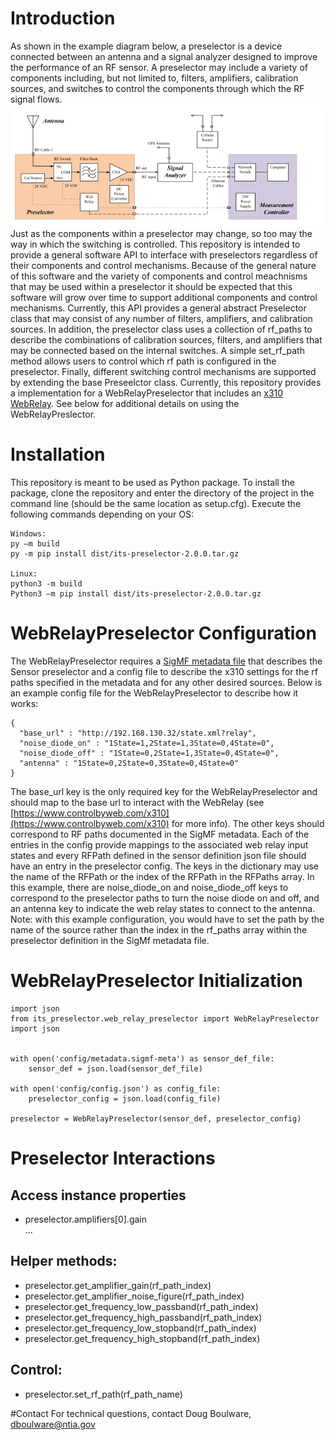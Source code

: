# Introduction
As shown in the example diagram below, a preselector is a device connected between an antenna and a signal analyzer designed to improve the performance of an RF sensor. 
A preselector may include a variety of components including, but not limited to, filters, amplifiers, 
calibration sources, and switches to control the components through which the RF signal flows.
![Preselector Diagram](/docs/img/preselector.png)
<br>
Just as the components within a preselector may change, so too may the way in which the switching is controlled.
This repository is intended to provide a general software API to interface with preselectors regardless of their components and control mechanisms. Because of the general nature of this software and the variety of components and control meachnisms that may be used within a preselector it should be expected that this software will grow over time to support additional components and control mechanisms.
Currently, this API provides a general abstract Preselector class that may consist of any number of filters, amplifiers, and calibration sources. 
In addition, the preselector class uses a collection of rf_paths to describe the combinations of calibration sources, filters, 
and amplifiers that may be connected based on the internal switches. A simple set_rf_path method allows users to control which rf path is configured in the preselector. 
Finally, different switching control mechanisms are supported by extending the base Preseelctor class. Currently, this repository provides a implementation for a WebRelayPreselector that includes an [x310 WebRelay](https://www.controlbyweb.com/x310/). See below for additional details on using the WebRelayPreslector.  

# Installation 
This repository is meant to be used as Python package. To install the package, clone the repository and enter the directory of the project in the command line (should be the same location as setup.cfg). Execute the following commands depending on your OS:
```
Windows:
py –m build 
py -m pip install dist/its-preselector-2.0.0.tar.gz 

Linux:
python3 -m build
Python3 –m pip install dist/its-preselector-2.0.0.tar.gz 

```
# WebRelayPreselector Configuration
The WebRelayPreselector requires a [SigMF metadata file](https://Github.com/NTIA/sigmf-ns-ntia) that describes the Sensor preselector and a config file to describe the x310 settings for the rf paths specified in the 
metadata and for any other desired sources. Below is an example config file for the WebRelayPreselector to describe how it works:
```
{
  "base_url" : "http://192.168.130.32/state.xml?relay",
  "noise_diode_on" : "1State=1,2State=1,3State=0,4State=0",
  "noise_diode_off" : "1State=0,2State=1,3State=0,4State=0",
  "antenna" : "1State=0,2State=0,3State=0,4State=0"
}
```

The base_url key is the only required key for the WebRelayPreselector and should map to the base url to interact with the WebRelay (see 
[https://www.controlbyweb.com/x310](https://www.controlbyweb.com/x310) for more info). The other keys should
correspond to RF paths documented in the SigMF metadata. Each of the entries in the 
config provide mappings to the associated web relay input states and every RFPath defined 
in the sensor definition json file should have an entry in the preselector config. The keys in the dictionary may use
the name of the RFPath or the index of the RFPath in the RFPaths array. 
In this example, there are noise_diode_on and noise_diode_off keys to correspond to the preselector paths to turn the noise diode on and off, and an antenna key to indicate the web relay states to connect to the antenna. 
Note: with this example configuration, you would have to set the path by the name of the source rather than the index in 
the rf_paths array within the preselector definition in the SigMf metadata file.

# WebRelayPreselector Initialization
```
import json
from its_preselector.web_relay_preselector import WebRelayPreselector
import json


with open('config/metadata.sigmf-meta') as sensor_def_file:
    sensor_def = json.load(sensor_def_file)

with open('config/config.json') as config_file:
    preselector_config = json.load(config_file)

preselector = WebRelayPreselector(sensor_def, preselector_config)
```

# Preselector Interactions

## Access instance properties
<ul>
<li>preselector.amplifiers[0].gain</li>
<ii>...</ii>
</ul>

## Helper methods:
<ul>
<li>preselector.get_amplifier_gain(rf_path_index)</li>
<li>preselector.get_amplifier_noise_figure(rf_path_index)</li>
<li>preselector.get_frequency_low_passband(rf_path_index)</li>
<li>preselector.get_frequency_high_passband(rf_path_index)</li>
<li>preselector.get_frequency_low_stopband(rf_path_index)</li>
<li>preselector.get_frequency_high_stopband(rf_path_index)</li>
</ul>

## Control:
 <ul>
<li>preselector.set_rf_path(rf_path_name)</li>
</ul>

#Contact 
For technical questions, contact Doug Boulware, dboulware@ntia.gov

